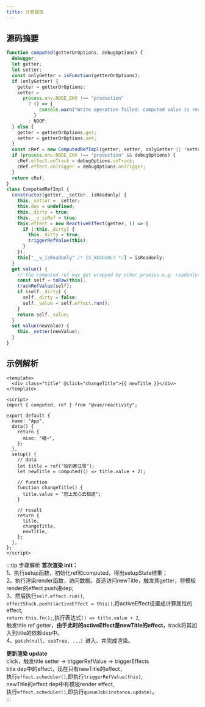 ```yaml
---
title: 计算属性
---
```


## 源码摘要

```js
function computed(getterOrOptions, debugOptions) {
  debugger;
  let getter;
  let setter;
  const onlyGetter = isFunction(getterOrOptions);
  if (onlyGetter) {
    getter = getterOrOptions;
    setter =
      process.env.NODE_ENV !== "production"
        ? () => {
            console.warn("Write operation failed: computed value is readonly");
          }
        : NOOP;
  } else {
    getter = getterOrOptions.get;
    setter = getterOrOptions.set;
  }
  const cRef = new ComputedRefImpl(getter, setter, onlyGetter || !setter);
  if (process.env.NODE_ENV !== "production" && debugOptions) {
    cRef.effect.onTrack = debugOptions.onTrack;
    cRef.effect.onTrigger = debugOptions.onTrigger;
  }
  return cRef;
}
class ComputedRefImpl {
  constructor(getter, _setter, isReadonly) {
    this._setter = _setter;
    this.dep = undefined;
    this._dirty = true;
    this.__v_isRef = true;
    this.effect = new ReactiveEffect(getter, () => {
      if (!this._dirty) {
        this._dirty = true;
        triggerRefValue(this);
      }
    });
    this["__v_isReadonly" /* IS_READONLY */] = isReadonly;
  }
  get value() {
    // the computed ref may get wrapped by other proxies e.g. readonly() #3376
    const self = toRaw(this);
    trackRefValue(self);
    if (self._dirty) {
      self._dirty = false;
      self._value = self.effect.run();
    }
    return self._value;
  }
  set value(newValue) {
    this._setter(newValue);
  }
}
```

## 示例解析

```vue
<template>
  <div class="title" @click="changeTitle">{{ newTitle }}</div>
</template>

<script>
import { computed, ref } from "@vue/reactivity";

export default {
  name: "App",
  data() {
    return {
      miao: "喵~",
    };
  },
  setup() {
    // data
    let title = ref("独钓寒江雪");
    let newTitle = computed(() => title.value + 2);

    // function
    function changeTitle() {
      title.value = "岩上无心云相逐";
    }

    // result
    return {
      title,
      changeTitle,
      newTitle,
    };
  },
};
</script>
```
:::tip 步骤解析
**首次渲染 init：**   
1、执行setup函数，初始化ref和computed，得出setupState结果；   
2、执行渲染render函数，访问数据。首选访问newTitle，触发其getter，将模板render的effect push进dep;   
3、然后执行```self.effect.run()```,    
  ```effectStack.push((activeEffect = this))```,将activeEffect设置成计算属性的effect,   
  ```return this.fn();```,执行表达式```() => title.value + 2```,   
  触发title ref getter，**由于此时的activeEffect是newTitle的effect**，track将其加入到title的依赖dep中。   
4、```patch(null, subTree, ...）```进入、并完成渲染。 

**更新渲染 update**   
click，触发title setter -> triggerRefValue -> triggerEffects   
  title dep中的effect，现在只有newTitle的effect，   
  执行```effect.scheduler()```,即执行```triggerRefValue(this)```,   
  newTitle的effect dep中有模板render effect,   
  执行```effect.scheduler()```,即执行```queueJob(instance.update)```。  
:::